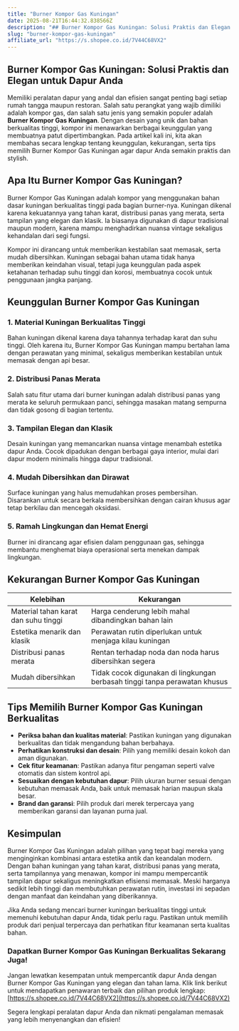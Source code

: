 ```yaml
---
title: "Burner Kompor Gas Kuningan"
date: 2025-08-21T16:44:32.838566Z
description: "## Burner Kompor Gas Kuningan: Solusi Praktis dan Elegan untuk Dapur Anda..."
slug: "burner-kompor-gas-kuningan"
affiliate_url: "https://s.shopee.co.id/7V44C68VX2"
---
```

## Burner Kompor Gas Kuningan: Solusi Praktis dan Elegan untuk Dapur Anda

Memiliki peralatan dapur yang andal dan efisien sangat penting bagi setiap rumah tangga maupun restoran. Salah satu perangkat yang wajib dimiliki adalah kompor gas, dan salah satu jenis yang semakin populer adalah **Burner Kompor Gas Kuningan**. Dengan desain yang unik dan bahan berkualitas tinggi, kompor ini menawarkan berbagai keunggulan yang membuatnya patut dipertimbangkan. Pada artikel kali ini, kita akan membahas secara lengkap tentang keunggulan, kekurangan, serta tips memilih Burner Kompor Gas Kuningan agar dapur Anda semakin praktis dan stylish.

## Apa Itu Burner Kompor Gas Kuningan?

Burner Kompor Gas Kuningan adalah kompor yang menggunakan bahan dasar kuningan berkualitas tinggi pada bagian burner-nya. Kuningan dikenal karena kekuatannya yang tahan karat, distribusi panas yang merata, serta tampilan yang elegan dan klasik. Ia biasanya digunakan di dapur tradisional maupun modern, karena mampu menghadirkan nuansa vintage sekaligus kehandalan dari segi fungsi.

Kompor ini dirancang untuk memberikan kestabilan saat memasak, serta mudah dibersihkan. Kuningan sebagai bahan utama tidak hanya memberikan keindahan visual, tetapi juga keunggulan pada aspek ketahanan terhadap suhu tinggi dan korosi, membuatnya cocok untuk penggunaan jangka panjang.

## Keunggulan Burner Kompor Gas Kuningan

### 1. Material Kuningan Berkualitas Tinggi

Bahan kuningan dikenal karena daya tahannya terhadap karat dan suhu tinggi. Oleh karena itu, Burner Kompor Gas Kuningan mampu bertahan lama dengan perawatan yang minimal, sekaligus memberikan kestabilan untuk memasak dengan api besar.

### 2. Distribusi Panas Merata

Salah satu fitur utama dari burner kuningan adalah distribusi panas yang merata ke seluruh permukaan panci, sehingga masakan matang sempurna dan tidak gosong di bagian tertentu.

### 3. Tampilan Elegan dan Klasik

Desain kuningan yang memancarkan nuansa vintage menambah estetika dapur Anda. Cocok dipadukan dengan berbagai gaya interior, mulai dari dapur modern minimalis hingga dapur tradisional.

### 4. Mudah Dibersihkan dan Dirawat

Surface kuningan yang halus memudahkan proses pembersihan. Disarankan untuk secara berkala membersihkan dengan cairan khusus agar tetap berkilau dan mencegah oksidasi.

### 5. Ramah Lingkungan dan Hemat Energi

Burner ini dirancang agar efisien dalam penggunaan gas, sehingga membantu menghemat biaya operasional serta menekan dampak lingkungan.

## Kekurangan Burner Kompor Gas Kuningan

| Kelebihan | Kekurangan |
| --- | --- |
| Material tahan karat dan suhu tinggi | Harga cenderung lebih mahal dibandingkan bahan lain |
| Estetika menarik dan klasik | Perawatan rutin diperlukan untuk menjaga kilau kuningan |
| Distribusi panas merata | Rentan terhadap noda dan noda harus dibersihkan segera |
| Mudah dibersihkan | Tidak cocok digunakan di lingkungan berbasah tinggi tanpa perawatan khusus |

## Tips Memilih Burner Kompor Gas Kuningan Berkualitas

- **Periksa bahan dan kualitas material**: Pastikan kuningan yang digunakan berkualitas dan tidak mengandung bahan berbahaya.
- **Perhatikan konstruksi dan desain**: Pilih yang memiliki desain kokoh dan aman digunakan.
- **Cek fitur keamanan**: Pastikan adanya fitur pengaman seperti valve otomatis dan sistem kontrol api.
- **Sesuaikan dengan kebutuhan dapur**: Pilih ukuran burner sesuai dengan kebutuhan memasak Anda, baik untuk memasak harian maupun skala besar.
- **Brand dan garansi**: Pilih produk dari merek terpercaya yang memberikan garansi dan layanan purna jual.

## Kesimpulan

Burner Kompor Gas Kuningan adalah pilihan yang tepat bagi mereka yang menginginkan kombinasi antara estetika antik dan keandalan modern. Dengan bahan kuningan yang tahan karat, distribusi panas yang merata, serta tampilannya yang menawan, kompor ini mampu mempercantik tampilan dapur sekaligus meningkatkan efisiensi memasak. Meski harganya sedikit lebih tinggi dan membutuhkan perawatan rutin, investasi ini sepadan dengan manfaat dan keindahan yang diberikannya.

Jika Anda sedang mencari burner kuningan berkualitas tinggi untuk memenuhi kebutuhan dapur Anda, tidak perlu ragu. Pastikan untuk memilih produk dari penjual terpercaya dan perhatikan fitur keamanan serta kualitas bahan.

### Dapatkan Burner Kompor Gas Kuningan Berkualitas Sekarang Juga!

Jangan lewatkan kesempatan untuk mempercantik dapur Anda dengan Burner Kompor Gas Kuningan yang elegan dan tahan lama. Klik link berikut untuk mendapatkan penawaran terbaik dan pilihan produk lengkap: [https://s.shopee.co.id/7V44C68VX2](https://s.shopee.co.id/7V44C68VX2)

Segera lengkapi peralatan dapur Anda dan nikmati pengalaman memasak yang lebih menyenangkan dan efisien!